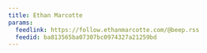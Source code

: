 ```yaml
---
title: Ethan Marcotte
params:
  feedlink: https://follow.ethanmarcotte.com/@beep.rss
  feedid: ba813565ba07307bc0974327a21259bd
---
```

